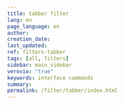 ```yaml
---
title: tabber filter
lang: en
page_language: en
author:
creation_date:
last_updated:
ref: filters-tabber
tags: [all, filters]
sidebar: main_sidebar
verovio: "true"
keywords: interface commands 
summary: 
permalink: /filter/tabber/index.html
---
```










